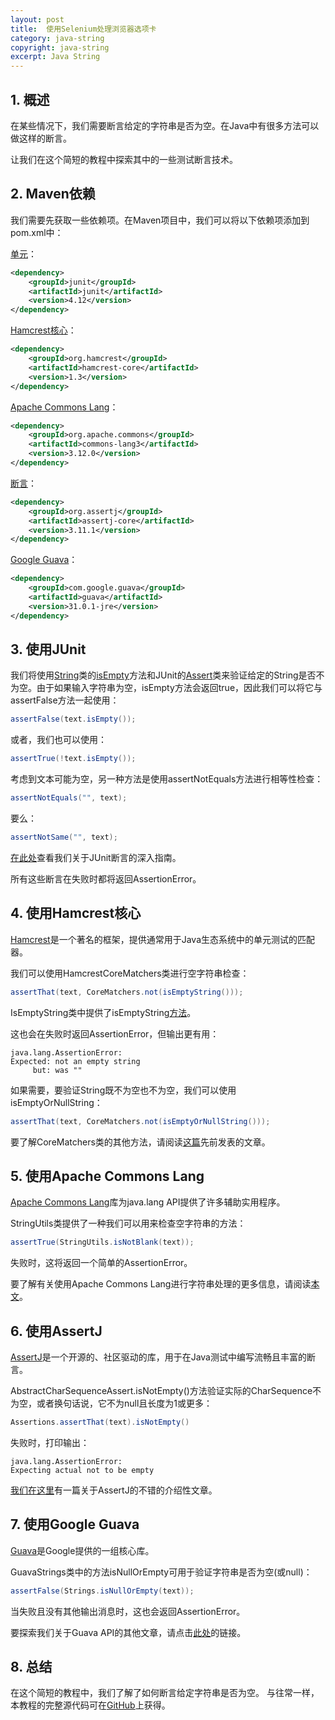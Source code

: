 ```yaml
---
layout: post
title:  使用Selenium处理浏览器选项卡
category: java-string
copyright: java-string
excerpt: Java String
---
```


## 1. 概述

在某些情况下，我们需要断言给定的字符串是否为空。在Java中有很多方法可以做这样的断言。

让我们在这个简短的教程中探索其中的一些测试断言技术。

## 2. Maven依赖

我们需要先获取一些依赖项。在Maven项目中，我们可以将以下依赖项添加到pom.xml中：

[单元](https://search.maven.org/classic/#search|gav|1|g%3A"junit"ANDa%3A"junit")：

```xml
<dependency>
    <groupId>junit</groupId>
    <artifactId>junit</artifactId>
    <version>4.12</version>
</dependency>
```

[Hamcrest核心](https://search.maven.org/classic/#search|gav|1|g%3A"org.hamcrest"ANDa%3A"hamcrest-core")：

```xml
<dependency>
    <groupId>org.hamcrest</groupId>
    <artifactId>hamcrest-core</artifactId>
    <version>1.3</version>
</dependency>
```

[Apache Commons Lang](https://search.maven.org/classic/#search|gav|1|g%3A"org.apache.commons"ANDa%3A"commons-lang3")：

```xml
<dependency>
    <groupId>org.apache.commons</groupId>
    <artifactId>commons-lang3</artifactId>
    <version>3.12.0</version>
</dependency>
```

[断言](https://search.maven.org/classic/#search|gav|1|g%3A"org.assertj"ANDa%3A"assertj-core")：

```xml
<dependency>
    <groupId>org.assertj</groupId>
    <artifactId>assertj-core</artifactId>
    <version>3.11.1</version>
</dependency>
```

[Google Guava](https://search.maven.org/classic/#search|gav|1|g%3A"com.google.guava"ANDa%3A"guava")：

```xml
<dependency>
    <groupId>com.google.guava</groupId>
    <artifactId>guava</artifactId>
    <version>31.0.1-jre</version>
</dependency>
```

## 3. 使用JUnit

我们将使用[String](https://docs.oracle.com/en/java/javase/11/docs/api/java.base/java/lang/String.html)类的[isEmpty](https://www.tuyucheng.com/string/is-empty)方法和JUnit的[Assert](http://junit.sourceforge.net/javadoc/org/junit/Assert.html)类来验证给定的String是否不为空。由于如果输入字符串为空，isEmpty方法会返回true，因此我们可以将它与assertFalse方法一起使用：

```java
assertFalse(text.isEmpty());
```

或者，我们也可以使用：

```java
assertTrue(!text.isEmpty());
```

考虑到文本可能为空，另一种方法是使用assertNotEquals方法进行相等性检查：

```java
assertNotEquals("", text);
```

要么：

```java
assertNotSame("", text);
```

[在此处](https://www.tuyucheng.com/junit-assertions)查看我们关于JUnit断言的深入指南。

所有这些断言在失败时都将返回AssertionError。

## 4. 使用Hamcrest核心

[Hamcrest](http://hamcrest.org/)是一个著名的框架，提供通常用于Java生态系统中的单元测试的匹配器。

我们可以使用HamcrestCoreMatchers类进行空字符串检查：

```java
assertThat(text, CoreMatchers.not(isEmptyString()));
```

IsEmptyString类中提供了isEmptyString[方法](http://hamcrest.org/JavaHamcrest/javadoc/1.3/org/hamcrest/text/IsEmptyString.html)。

这也会在失败时返回AssertionError，但输出更有用：

```plaintext
java.lang.AssertionError: 
Expected: not an empty string
     but: was ""
```

如果需要，要验证String既不为空也不为空，我们可以使用isEmptyOrNullString：

```java
assertThat(text, CoreMatchers.not(isEmptyOrNullString()));
```

要了解CoreMatchers类的其他方法，请阅读[这篇](https://www.tuyucheng.com/hamcrest-core-matchers)先前发表的文章。

## 5. 使用Apache Commons Lang

[Apache Commons Lang](https://commons.apache.org/proper/commons-lang/)库为java.lang API提供了许多辅助实用程序。

StringUtils类提供了一种我们可以用来检查空字符串的方法：

```java
assertTrue(StringUtils.isNotBlank(text));
```

失败时，这将返回一个简单的AssertionError。

要了解有关使用Apache Commons Lang进行字符串处理的更多信息，请阅读[本文](https://www.tuyucheng.com/string-processing-commons-lang)。

## 6. 使用AssertJ

[AssertJ](https://joel-costigliola.github.io/assertj/)是一个开源的、社区驱动的库，用于在Java测试中编写流畅且丰富的断言。

AbstractCharSequenceAssert.isNotEmpty()方法验证实际的CharSequence不为空，或者换句话说，它不为null且长度为1或更多：

```java
Assertions.assertThat(text).isNotEmpty()
```

失败时，打印输出：

```plaintext
java.lang.AssertionError: 
Expecting actual not to be empty
```

[我们在这里](https://www.tuyucheng.com/introduction-to-assertj)有一篇关于AssertJ的不错的介绍性文章。

## 7. 使用Google Guava

[Guava](https://github.com/google/guava)是Google提供的一组核心库。

GuavaStrings类中的方法isNullOrEmpty可用于验证字符串是否为空(或null)：

```java
assertFalse(Strings.isNullOrEmpty(text));
```

当失败且没有其他输出消息时，这也会返回AssertionError。

要探索我们关于Guava API的其他文章，请点击[此处](https://www.tuyucheng.com/category/guava/)的链接。

## 8. 总结

在这个简短的教程中，我们了解了如何断言给定字符串是否为空。
与往常一样，本教程的完整源代码可在[GitHub](https://github.com/tu-yucheng/taketoday-tutorial4j/tree/master/java-core-modules/java-string-algorithms-1)上获得。
